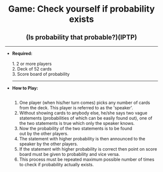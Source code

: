 <center><h1> Game: Check yourself if probability exists </h1></center>
<center><h2> (Is probability that probable?)(IPTP) </h2></center>

--------------------------------------------------

<ul>
<strong><li> Required: </li></strong><br>
    1. 2 or more players <br>
    2. Deck of 52 cards <br>
    3. Score board of probability <br>

---------------------------------------------------

<strong><li> How to Play: </li></strong><br>
    <ol>
        <li> One player (when his/her turn comes) picks any number of
        cards from the deck. This player is referred to as the 
        'speaker'. </li>
        <li> Without showing cards to anybody else, he/she says two
        vague statements (probabilities of which can be easily
        found out), one of the two statements is true which only
        the speaker knows. </li>
        <li> Now the probability of the two statements is to be found <br>
        out by the other players. </li>
        <li> The statement with higher probability is then announced to
        the speaker by the other players. </li>
        <li> If the statement with higher probability is correct then point on score board must be given to probability and vice versa. </li>
        <li> This process must be repeated maximum possible number of times to check if probability actually exists.</li></ol>
</ul>